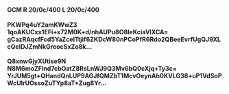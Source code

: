 #### GCM R 20/0c/400 L 20/0c/400
**PKWPq4uY2amKWwZ3**<br/>**1qoAKUCxx1EFi+x72M0K+d/nhAUPu8O8leKciaVIXCA=**<br/>**gCazRAqcfFcd5YaZceITtjif6ZKDcW80nPCoPfR6Rdo2QBeeEvrfUgQJ9XLcQeIDJZmNkGreocSxZo8k...**<br/><br/>
**Q8xnwGjyXUtise9N**<br/>**N8M6moZFlnd7cbOatZ8RsLnWJ9Q3Mv6bQ0cXjq+Ty3c=**<br/>**YrJUM5gt+QHandQnLUP9AGJfQMZbT1McvOeynAh0KVLG38+uP1VdSoPWcUlrUOssoZuTYp8aT+Zug8Yr...**